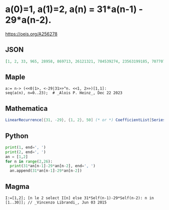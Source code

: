 # a\(0\)\=1, a\(1\)\=2, a\(n\) \= 31\*a\(n\-1\) \- 29\*a\(n\-2\)\.
https://oeis.org/A256278
## JSON
```JSON
[1, 2, 33, 965, 28958, 869713, 26121321, 784539274, 23563199185, 707707535789, 21255600833094, 638400107288033, 19173990901769297, 575880114843495250, 17296237823997043137, 519482849213446974997, 15602377428720941973934, 468608697663159238917041]
```
## Maple
```Maple
a:= n-> (<<0|1>, <-29|31>>^n. <<1, 2>>)[1,1]:
seq(a(n), n=0..23);  # _Alois P. Heinz_, Dec 22 2023
```
## Mathematica
```Mathematica
LinearRecurrence[{31, -29}, {1, 2}, 50] (* or *) CoefficientList[Series[(1 - 29 x)/(29 x^2 - 31 x + 1), {x, 0, 33}], x] (* _Vincenzo Librandi_, Jun 03 2015 *)
```
## Python
```Python
print(1, end=', ')
print(2, end=', ')
an = [1,2]
for n in range(2,26):
  print(31*an[n-1]-29*an[n-2], end=', ')
  an.append(31*an[n-1]-29*an[n-2])
```
## Magma
```Magma
I:=[1,2]; [n le 2 select I[n] else 31*Self(n-1)-29*Self(n-2): n in [1..30]]; // _Vincenzo Librandi_, Jun 03 2015
```
